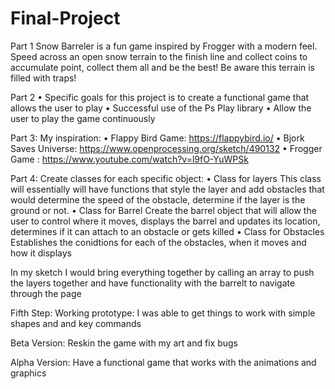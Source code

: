 # Final-Project
Part 1
Snow Barreler is a fun game inspired by Frogger with a modern feel. 
Speed across an open snow terrain to the finish line and collect coins to accumulate point, collect them all and be the best!
Be aware this terrain is filled with traps!

Part 2
• Specific goals for this project is to create a functional game that allows the user to play
• Successful use of the Ps Play library
• Allow the user to play the game continuously

Part 3:
My inspiration:
• Flappy Bird Game: https://flappybird.io/
• Bjork Saves Universe: https://www.openprocessing.org/sketch/490132
• Frogger Game : https://www.youtube.com/watch?v=l9fO-YuWPSk

Part 4:
Create classes for each specific object:
• Class for layers
    This class will essentially will have functions that style the layer and add obstacles that would determine the speed of the obstacle, determine if the layer is the ground or not. 
• Class for Barrel
    Create the barrel object that will allow the user to control where it moves, displays the barrel and updates its location, determines if it can attach to an obstacle or gets killed
• Class for Obstacles
    Establishes the conidtions for each of the obstacles, when it moves and how it displays

In my sketch I would bring everything together by calling an array to push the layers together and have functionality with the barrelt to navigate through the page
    

Fifth Step:
Working prototype: I was able to get things to work with simple shapes and and key commands

Beta Version: Reskin the game with my art and fix bugs

Alpha Version: Have a functional game that works with the animations and graphics 
